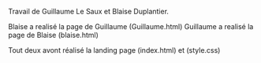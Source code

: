  Travail de Guillaume Le Saux et Blaise Duplantier.

 Blaise a realisé la page de Guillaume  (Guillaume.html)
 Guillaume a realisé la page de Blaise (blaise.html)

 Tout deux avont réalisé la landing page (index.html) et (style.css)
 
